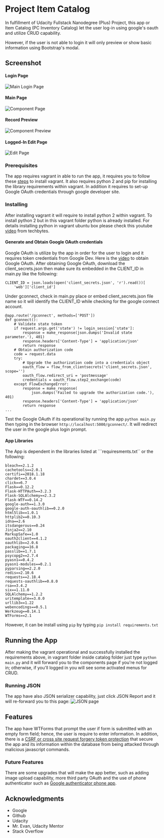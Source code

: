 # Project Item Catalog

In fulfillment of Udacity Fullstack Nanodegree (Plus) Project, this app or Item Catalog (PC Inventory Catalog) let the user log-in using google's oauth and utilize CRUD capability.

However, if the user is not able to login it will only preview or show basic information using Bootstrap's modal.

## Screenshot
#### Login Page
![Main Login Page](https://cdn.rawgit.com/johncban/Udacity/fsnd-prjfour/Fullstack/ProjectFour/Screen%20Shot%202018-02-12%20at%207.55.33%20PM.png)

#### Main Page
![Component Page](https://cdn.rawgit.com/johncban/Udacity/fsnd-prjfour/Fullstack/ProjectFour/Screen%20Shot%202018-02-12%20at%207.56.04%20PM.png)

#### Record Preview
![Component Preview](https://cdn.rawgit.com/johncban/Udacity/fsnd-prjfour/Fullstack/ProjectFour/Screen%20Shot%202018-02-12%20at%207.56.17%20PM.png)

#### Logged-In Edit Page
![Edit Page](https://cdn.rawgit.com/johncban/Udacity/fsnd-prjfour/Fullstack/ProjectFour/Screen%20Shot%202018-02-12%20at%207.57.54%20PM.png)



### Prerequisites
The app requires vagrant in able to run the app, it requires you to follow these [steps](https://github.com/johncban/Udacity/blob/fsnd-prjfour/Fullstack/ProjectFour/item_catalog/README.md) to install vagrant.
It also requires python 2 and pip for installing the library requirements within vagrant.
In addition it requires to set-up Google OAuth credentials through google developer site.


### Installing

After installing vagrant it will require to install python 2 within vagrant. To install python 2 but in this vagrant folder python is already installed. For details installing python in vagrant ubuntu box please check this youtube [video](https://youtu.be/S8H7gQUdysU) from techbytes.

#### Generate and Obtain Google OAuth credentials
Google OAuth is utilize by the app in order for the user to login and it requires token credentials from Google Dev.
Here is the [video](https://youtu.be/sGLEcsRg0IM) to obtain Google OAuth.
After obtaining Google OAuth, download the client_secrets.json then make sure its embedded in the CLIENT_ID in main.py like the following:

```
CLIENT_ID = json.loads(open('client_secrets.json', 'r').read())[
    'web']['client_id']
```

Under gconnect, check in main.py place or embed client_secrets.json file name so it will identify the CLIENT_ID while checking for the google connect account.

```
@app.route('/gconnect', methods=['POST'])
def gconnect():
    # Validate state token
    if request.args.get('state') != login_session['state']:
        response = make_response(json.dumps('Invalid state parameter.'), 401)
        response.headers['Content-Type'] = 'application/json'
        return response
    # Obtain authorization code
    code = request.data
    try:
        # Upgrade the authorization code into a credentials object
        oauth_flow = flow_from_clientsecrets('client_secrets.json', scope='')
        oauth_flow.redirect_uri = 'postmessage'
        credentials = oauth_flow.step2_exchange(code)
    except FlowExchangeError:
        response = make_response(
            json.dumps('Failed to upgrade the authorization code.'), 401)
        response.headers['Content-Type'] = 'application/json'
        return response
...
```

Test the Google OAuth if its operational by running the app ```python main.py``` then typing in the browser ```http://localhost:5000/gconnect/```.
It will redirect the user in the google plus login prompt.  

#### App Libraries
The App is dependent in the libraries listed at ```requiresments.txt`` or the following:
```
bleach==2.1.2
cachetools==2.0.1
certifi==2018.1.18
chardet==3.0.4
click==6.7
Flask==0.12.2
Flask-HTTPAuth==3.2.3
Flask-SQLAlchemy==2.3.2
Flask-WTF==0.14.2
google-auth==1.3.0
google-auth-oauthlib==0.2.0
html5lib==1.0.1
httplib2==0.10.3
idna==2.6
itsdangerous==0.24
Jinja2==2.10
MarkupSafe==1.0
oauth2client==4.1.2
oauthlib==2.0.6
packaging==16.8
passlib==1.7.1
psycopg2==2.7.4
pyasn1==0.4.2
pyasn1-modules==0.2.1
pyparsing==2.2.0
redis==2.10.6
requests==2.18.4
requests-oauthlib==0.8.0
rsa==3.4.2
six==1.11.0
SQLAlchemy==1.2.2
uritemplate==3.0.0
urllib3==1.22
webencodings==0.5.1
Werkzeug==0.14.1
WTForms==2.1
```
However, it can be install using ```pip``` by typing ```pip install requirements.txt```


## Running the App

After making the vagrant operational and successfully installed the requirements above, in vagrant folder inside catalog folder just type ```python main.py``` and it will forward you to the components page if you're not logged in; otherwise, if you'll logged in you will see some activated menus for CRUD.

### Running JSON
The app have also JSON serializer capability, just click JSON Report and it will re-forward you to this page:
![JSON page](https://cdn.rawgit.com/johncban/Udacity/fsnd-prjfour/Fullstack/ProjectFour/Screen%20Shot%202018-02-12%20at%207.58.27%20PM.png)


## Features

The app have WTForms that prompt the user if form is submitted with an empty form field; hence, the user is require to enter information. In addition, there is a [CSRF or cross site request forgery token protection](http://flask-wtf.readthedocs.io/en/stable/csrf.html) that secure the app and its information within the database from being attacked through malicious javascript commands. 

### Future Features
There are some upgrades that will make the app better, such as adding image upload capability, more third party OAuth and the use of phone authenticator such as [Google authenticator phone app](https://pypi.python.org/pypi/authenticator).


## Acknowledgments
* Google
* Github
* Udacity
* Mr. Evan, Udacity Mentor
* Stack Overflow
